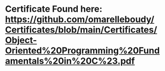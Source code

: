 # Certificate Found here: https://github.com/omarelleboudy/Certificates/blob/main/Certificates/Object-Oriented%20Programming%20Fundamentals%20in%20C%23.pdf
